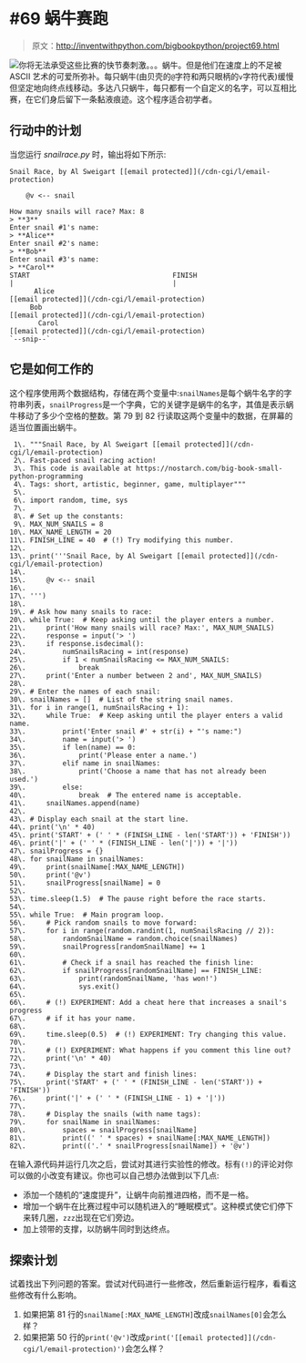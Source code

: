 # #69 蜗牛赛跑

> 原文：<http://inventwithpython.com/bigbookpython/project69.html>

![](../Images/9d995d63aaead72cad01120081eb8f75.png)你将无法承受这些比赛的快节奏刺激。。。蜗牛。但是他们在速度上的不足被 ASCII 艺术的可爱所弥补。每只蜗牛(由贝壳的`@`字符和两只眼柄的`v`字符代表)缓慢但坚定地向终点线移动。多达八只蜗牛，每只都有一个自定义的名字，可以互相比赛，在它们身后留下一条黏液痕迹。这个程序适合初学者。

## 行动中的计划

当您运行 *snailrace.py* 时，输出将如下所示:

```
Snail Race, by Al Sweigart [[email protected]](/cdn-cgi/l/email-protection)

    @v <-- snail

How many snails will race? Max: 8
> **3**
Enter snail #1's name:
> **Alice**
Enter snail #2's name:
> **Bob**
Enter snail #3's name:
> **Carol**
START                                   FINISH
|                                       |
      Alice
[[email protected]](/cdn-cgi/l/email-protection)
     Bob
[[email protected]](/cdn-cgi/l/email-protection)
       Carol
[[email protected]](/cdn-cgi/l/email-protection)
`--snip--`
```

## 它是如何工作的

这个程序使用两个数据结构，存储在两个变量中:`snailNames`是每个蜗牛名字的字符串列表，`snailProgress`是一个字典，它的关键字是蜗牛的名字，其值是表示蜗牛移动了多少个空格的整数。第 79 到 82 行读取这两个变量中的数据，在屏幕的适当位置画出蜗牛。

```
 1\. """Snail Race, by Al Sweigart [[email protected]](/cdn-cgi/l/email-protection)
 2\. Fast-paced snail racing action!
 3\. This code is available at https://nostarch.com/big-book-small-python-programming
 4\. Tags: short, artistic, beginner, game, multiplayer"""
 5\. 
 6\. import random, time, sys
 7\. 
 8\. # Set up the constants:
 9\. MAX_NUM_SNAILS = 8
10\. MAX_NAME_LENGTH = 20
11\. FINISH_LINE = 40  # (!) Try modifying this number.
12\. 
13\. print('''Snail Race, by Al Sweigart [[email protected]](/cdn-cgi/l/email-protection)
14\. 
15\.     @v <-- snail
16\. 
17\. ''')
18\. 
19\. # Ask how many snails to race:
20\. while True:  # Keep asking until the player enters a number.
21\.     print('How many snails will race? Max:', MAX_NUM_SNAILS)
22\.     response = input('> ')
23\.     if response.isdecimal():
24\.         numSnailsRacing = int(response)
25\.         if 1 < numSnailsRacing <= MAX_NUM_SNAILS:
26\.             break
27\.     print('Enter a number between 2 and', MAX_NUM_SNAILS)
28\. 
29\. # Enter the names of each snail:
30\. snailNames = []  # List of the string snail names.
31\. for i in range(1, numSnailsRacing + 1):
32\.     while True:  # Keep asking until the player enters a valid name.
33\.         print('Enter snail #' + str(i) + "'s name:")
34\.         name = input('> ')
35\.         if len(name) == 0:
36\.             print('Please enter a name.')
37\.         elif name in snailNames:
38\.             print('Choose a name that has not already been used.')
39\.         else:
40\.             break  # The entered name is acceptable.
41\.     snailNames.append(name)
42\. 
43\. # Display each snail at the start line.
44\. print('\n' * 40)
45\. print('START' + (' ' * (FINISH_LINE - len('START')) + 'FINISH'))
46\. print('|' + (' ' * (FINISH_LINE - len('|')) + '|'))
47\. snailProgress = {}
48\. for snailName in snailNames:
49\.     print(snailName[:MAX_NAME_LENGTH])
50\.     print('@v')
51\.     snailProgress[snailName] = 0
52\. 
53\. time.sleep(1.5)  # The pause right before the race starts.
54\. 
55\. while True:  # Main program loop.
56\.     # Pick random snails to move forward:
57\.     for i in range(random.randint(1, numSnailsRacing // 2)):
58\.         randomSnailName = random.choice(snailNames)
59\.         snailProgress[randomSnailName] += 1
60\. 
61\.         # Check if a snail has reached the finish line:
62\.         if snailProgress[randomSnailName] == FINISH_LINE:
63\.             print(randomSnailName, 'has won!')
64\.             sys.exit()
65\. 
66\.     # (!) EXPERIMENT: Add a cheat here that increases a snail's progress
67\.     # if it has your name.
68\. 
69\.     time.sleep(0.5)  # (!) EXPERIMENT: Try changing this value.
70\. 
71\.     # (!) EXPERIMENT: What happens if you comment this line out?
72\.     print('\n' * 40)
73\. 
74\.     # Display the start and finish lines:
75\.     print('START' + (' ' * (FINISH_LINE - len('START')) + 'FINISH'))
76\.     print('|' + (' ' * (FINISH_LINE - 1) + '|'))
77\. 
78\.     # Display the snails (with name tags):
79\.     for snailName in snailNames:
80\.         spaces = snailProgress[snailName]
81\.         print((' ' * spaces) + snailName[:MAX_NAME_LENGTH])
82\.         print(('.' * snailProgress[snailName]) + '@v') 
```

在输入源代码并运行几次之后，尝试对其进行实验性的修改。标有`(!)`的评论对你可以做的小改变有建议。你也可以自己想办法做到以下几点:

*   添加一个随机的“速度提升”，让蜗牛向前推进四格，而不是一格。
*   增加一个蜗牛在比赛过程中可以随机进入的“睡眠模式”。这种模式使它们停下来转几圈，`zzz`出现在它们旁边。
*   加上领带的支撑，以防蜗牛同时到达终点。

## 探索计划

试着找出下列问题的答案。尝试对代码进行一些修改，然后重新运行程序，看看这些修改有什么影响。

1.  如果把第 81 行的`snailName[:MAX_NAME_LENGTH]`改成`snailNames[0]`会怎么样？
2.  如果把第 50 行的`print('@v')`改成`print('[[email protected]](/cdn-cgi/l/email-protection)')`会怎么样？